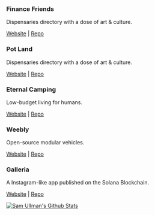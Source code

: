 

### Finance Friends
Dispensaries directory with a dose of art & culture. 

[Website](https://financefriends.org/) | [Repo](https://github.com/finance-friends/web)



### Pot Land
Dispensaries directory with a dose of art & culture. 

[Website](https://pot.land) | [Repo](https://github.com/samullman/potland)


### Eternal Camping
Low-budget living for humans. 

[Website](https://weebly.vercel.app) | [Repo](https://github.com/samullman/weebly)

### Weebly
Open-source modular vehicles. 

[Website](https://weebly.vercel.app) | [Repo](https://github.com/samullman/weebly)


### Galleria
A Instagram-like app published on the Solana Blockchain. 

[Website](https://galleria-kappa.vercel.app) | [Repo](https://github.com/samullman/galleria)


[![Sam Ullman's Github Stats](https://github-readme-stats.vercel.app/api?username=samullman)](https://github.com/samullman)


<!--
**samullman/samullman** is a ✨ _special_ ✨ repository because its `README.md` (this file) appears on your GitHub profile.

Here are some ideas to get you started:

- 🔭 I’m currently working on ...
- 🌱 I’m currently learning ...
- 👯 I’m looking to collaborate on ...
- 🤔 I’m looking for help with ...
- 💬 Ask me about ...
- 📫 How to reach me: ...
- 😄 Pronouns: ...
- ⚡ Fun fact: ...
-->

